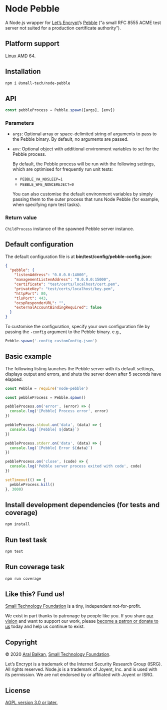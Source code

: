 # Node Pebble

A Node.js wrapper for [Let’s Encrypt](https://letsencrypt.org)’s [Pebble](https://github.com/letsencrypt/pebble) (“a small RFC 8555 ACME test server not suited for a production certificate authority”).

## Platform support

Linux AMD 64.

## Installation

```sh
npm i @small-tech/node-pebble
```

## API

```js
const pebbleProcess = Pebble.spawn([args], [env])
```

### Parameters

  - `args`: Optional array or space-delimited string of arguments to pass to the Pebble binary. By default, no arguments are passed.

  - `env`: Optional object with additional environment variables to set for the Pebble process.

    By default, the Pebble process will be run with the following settings, which are optimised for frequently run unit tests:

    - `PEBBLE_VA_NOSLEEP=1`
    -  `PEBBLE_WFE_NONCEREJECT=0`

    You can also customise the default environment variables by simply passing them to the outer process that runs Node Pebble (for example, when specifying npm test tasks).

### Return value

`ChildProcess` instance of the spawned Pebble server instance.

## Default configuration

The default configuration file is at __bin/test/config/pebble-config.json__:

```json
{
  "pebble": {
    "listenAddress": "0.0.0.0:14000",
    "managementListenAddress": "0.0.0.0:15000",
    "certificate": "test/certs/localhost/cert.pem",
    "privateKey": "test/certs/localhost/key.pem",
    "httpPort": 80,
    "tlsPort": 443,
    "ocspResponderURL": "",
    "externalAccountBindingRequired": false
  }
}
```

To customise the configuration, specify your own configuration file by passing the `-config` argument to the Pebble binary. e.g.,

```js
Pebble.spawn('-config customConfig.json')
```

## Basic example

The following listing launches the Pebble server with its default settings, displays output and errors, and shuts the server down after 5 seconds have elapsed.

```js
const Pebble = require('node-pebble')

const pebbleProcess = Pebble.spawn()

pebbleProcess.on('error', (error) => {
  console.log('[Pebble] Process error', error)
})

pebbleProcess.stdout.on('data', (data) => {
  console.log(`[Pebble] ${data}`)
})

pebbleProcess.stderr.on('data', (data) => {
  console.log(`[Pebble] Error ${data}`)
})

pebbleProcess.on('close', (code) => {
  console.log('Pebble server process exited with code', code)
})

setTimeout(() => {
  pebbleProcess.kill()
}, 3000)
```

## Install development dependencies (for tests and coverage)

```sh
npm install
```

## Run test task

```sh
npm test
```

## Run coverage task

```sh
npm run coverage
```

## Like this? Fund us!

[Small Technology Foundation](https://small-tech.org) is a tiny, independent not-for-profit.

We exist in part thanks to patronage by people like you. If you share [our vision](https://small-tech.org/about/#small-technology) and want to support our work, please [become a patron or donate to us](https://small-tech.org/fund-us) today and help us continue to exist.

## Copyright

&copy; 2020 [Aral Balkan](https://ar.al), [Small Technology Foundation](https://small-tech.org).

Let’s Encrypt is a trademark of the Internet Security Research Group (ISRG). All rights reserved. Node.js is a trademark of Joyent, Inc. and is used with its permission. We are not endorsed by or affiliated with Joyent or ISRG.

## License

[AGPL version 3.0 or later.](https://www.gnu.org/licenses/agpl-3.0.en.html)
